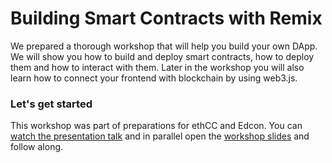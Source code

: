 Building Smart Contracts with Remix
=======================

We prepared a thorough workshop that will help you build your own DApp. We will show you how to build and deploy smart contracts, how to deploy them and how to interact with them. Later in the workshop you will also learn how to connect your frontend with blockchain by using web3.js.

### Let's get started

This workshop was part of preparations for ethCC and Edcon. You can [watch the presentation talk](https://www.youtube.com/watch?v=nAI_Cr5Y8JY) and in parallel open the [workshop slides](https://slides.com/ninabreznik/deck-11-13#/) and follow along.

